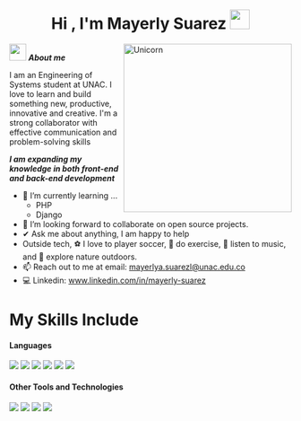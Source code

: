 <h1 align="center">Hi , I'm Mayerly Suarez <img src="https://media.giphy.com/media/hvRJCLFzcasrR4ia7z/giphy.gif" width="35"></h1>


<img align="right" width=300px alt="Unicorn" src="https://c.tenor.com/GN73MKBawZYAAAAi/busy-cute.gif" />

<img src="https://media.giphy.com/media/ObNTw8Uzwy6KQ/giphy.gif" width="30px">&nbsp;***About me***

I am an Engineering of Systems student at UNAC. I love to learn and build something new, productive, innovative and creative.  I'm a
strong collaborator with effective communication and problem-solving skills

***I am expanding my knowledge in both front-end and back-end development***
- 🌱 I’m currently learning ...
  - PHP
  - Django
- 👯 I’m looking forward to collaborate on open source projects.
- ✔ Ask me about anything, I am happy to help<br>
- Outside tech, :soccer: I love to player soccer, :runner: do exercise, 🎵 listen to music, and :leaves: explore nature outdoors.
- 📫 Reach out to me at email: <a href="mayerlya.suarezl@unac.edu.co"> mayerlya.suarezl@unac.edu.co </a>
- 💻 Linkedin: <a href=" www.linkedin.com/in/mayerly-suarez">  www.linkedin.com/in/mayerly-suarez </a>

# My Skills Include
<h4> Languages </h4>
<span> 
  <img src="https://img.shields.io/badge/HTML5-E34F26?style=for-the-badge&logo=html5&logoColor=white">
  <img src="https://img.shields.io/badge/CSS3-1572B6?style=for-the-badge&logo=css3&logoColor=white">
  <img src="https://img.shields.io/badge/JavaScript-F7DF1E?style=for-the-badge&logo=javascript&logoColor=black">
  <img src="https://img.shields.io/badge/Java-ED8B00?style=for-the-badge&logo=java&logoColor=white">
  <img src="https://img.shields.io/badge/node.js-6DA55F?style=for-the-badge&logo=node.js&logoColor=white">
  <img src="https://img.shields.io/badge/python-3670A0?style=for-the-badge&logo=python&logoColor=ffdd54">
  
 </span>
 
<h4> Other Tools and Technologies </h4>
<span> 
  <img src="https://img.shields.io/badge/github-%23121011.svg?style=for-the-badge&logo=github&logoColor=white">
  <img src="https://img.shields.io/badge/git-%23F05033.svg?style=for-the-badge&logo=git&logoColor=white">
  <img src="https://img.shields.io/badge/jira-%230A0FFF.svg?style=for-the-badge&logo=jira&logoColor=white">
  <img src="https://img.shields.io/badge/mysql-4479A1.svg?style=for-the-badge&logo=mysql&logoColor=white">
   
 </span>



 
